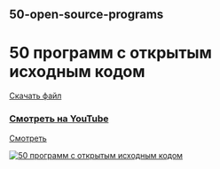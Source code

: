 ## 50-open-source-programs

# 50 программ с открытым исходным кодом
[Скачать файл](https://github.com/inverser-pro/50-open-source-programs/raw/main/OpenSource.odt "Скачать файл")

### [Смотреть на YouTube](http://www.youtube.com/watch?v=TAlsejcM_AQ "Смотреть на YouTube")

[Смотреть](https://www.youtube.com/watch?v=TAlsejcM_AQ "Смотреть")

[![50 программ с открытым исходным кодом](https://i3.ytimg.com/vi/TAlsejcM_AQ/maxresdefault.jpg "50 программ с открытым исходным кодом")](http://www.youtube.com/watch?v=TAlsejcM_AQ "50 программ с открытым исходным кодом")
